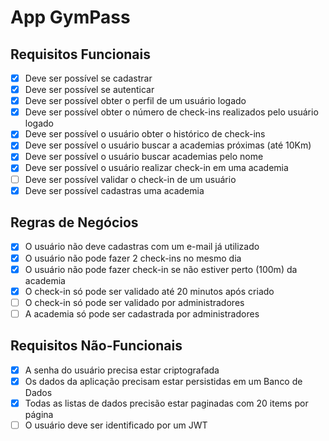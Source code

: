 # App GymPass

## Requisitos Funcionais
- [x] Deve ser possível se cadastrar
- [x] Deve ser possível se autenticar
- [x] Deve ser possível obter o perfil de um usuário logado
- [x] Deve ser possível obter o número de check-ins realizados pelo usuário logado
- [x] Deve ser possível o usuário obter o histórico de check-ins
- [x] Deve ser possível o usuário buscar a academias próximas (até 10Km)
- [x] Deve ser possível o usuário buscar academias pelo nome
- [x] Deve ser possível o usuário realizar check-in em uma academia
- [ ] Deve ser possível validar o check-in de um usuário
- [x] Deve ser possível cadastras uma academia

## Regras de Negócios
- [x] O usuário não deve cadastras com um e-mail já utilizado
- [x] O usuário não pode fazer 2 check-ins no mesmo dia
- [x] O usuário não pode fazer check-in se não estiver perto (100m) da academia
- [x] O check-in só pode ser validado até 20 minutos após criado
- [ ] O check-in só pode ser validado por administradores
- [ ] A academia só pode ser cadastrada por administradores

## Requisitos Não-Funcionais
- [x] A senha do usuário precisa estar criptografada
- [x] Os dados da aplicação precisam estar persistidas em um Banco de Dados
- [x] Todas as listas de dados precisão estar paginadas com 20 items por página
- [ ] O usuário deve ser identificado por um JWT